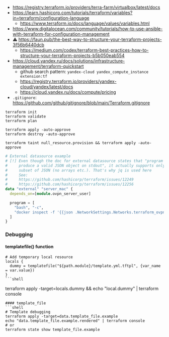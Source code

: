 * https://registry.terraform.io/providers/terra-farm/virtualbox/latest/docs
* https://learn.hashicorp.com/tutorials/terraform/variables?in=terraform/configuration-language
    * https://www.terraform.io/docs/language/values/variables.html
* https://www.digitalocean.com/community/tutorials/how-to-use-ansible-with-terraform-for-configuration-management
* :warning: https://faun.pub/the-best-way-to-structure-your-terraform-projects-3f56b6440dcb
    * https://medium.com/codex/terraform-best-practices-how-to-structure-your-terraform-projects-b5b050eab554
* https://cloud.yandex.ru/docs/solutions/infrastructure-management/terraform-quickstart
    * github search pattern: `yandex-cloud yandex_compute_instance extension:tf`
    * https://registry.terraform.io/providers/yandex-cloud/yandex/latest/docs
    * https://cloud.yandex.ru/docs/compute/pricing
* `.gitignore`: https://github.com/github/gitignore/blob/main/Terraform.gitignore

```shell
terraform init
terraform validate
terraform plan

terraform apply -auto-approve
terraform destroy -auto-approve

terraform taint null_resource.provision && terraform apply -auto-approve
```

```tf
# External datasource example
# [!] Even though the doc for external datasource states that "program must then
#     produce a valid JSON object on stdout", it actually supports only limited
#     subset of JSON (no arrays etc.). That's why jq is used here
#     See:
#     https://github.com/hashicorp/terraform/issues/12249
#     https://github.com/hashicorp/terraform/issues/12256
data "external" "server_mac" {
  depends_on=[module.ovpn_server_user]

  program = [
    "bash", "-c",
    "docker inspect -f '{{json .NetworkSettings.Networks.terraform_ovpn_network}}' terraform-docker-ovpn-server | jq  -j '{mac_addr: .MacAddress}'"
  ]
}
```

### Debugging
#### templatefile() function
```hcl
# Add temporary local resource
locals {
  dummy = templatefile("${path.module}/template.yml.tftpl", {var_name = var.value})
}
```shell
```
terraform apply -target=locals.dummy && echo "local.dummy" | terraform console
```
#### template_file
```shell
# Template debugging
terraform apply -target=data.template_file.example
echo "data.template_file.example.rendered" | terraform console
# or
terraform state show template_file.example
```
